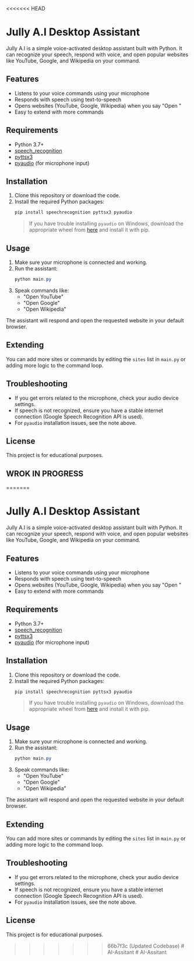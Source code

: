 <<<<<<< HEAD
# Jully A.I Desktop Assistant

Jully A.I is a simple voice-activated desktop assistant built with Python. It can recognize your speech, respond with voice, and open popular websites like YouTube, Google, and Wikipedia on your command.

## Features
- Listens to your voice commands using your microphone
- Responds with speech using text-to-speech
- Opens websites (YouTube, Google, Wikipedia) when you say "Open <site>"
- Easy to extend with more commands

## Requirements
- Python 3.7+
- [speech_recognition](https://pypi.org/project/SpeechRecognition/)
- [pyttsx3](https://pypi.org/project/pyttsx3/)
- [pyaudio](https://pypi.org/project/PyAudio/) (for microphone input)

## Installation
1. Clone this repository or download the code.
2. Install the required Python packages:
	```powershell
	pip install speechrecognition pyttsx3 pyaudio
	```
	> If you have trouble installing `pyaudio` on Windows, download the appropriate wheel from [here](https://www.lfd.uci.edu/~gohlke/pythonlibs/#pyaudio) and install it with pip.

## Usage
1. Make sure your microphone is connected and working.
2. Run the assistant:
	```powershell
	python main.py
	```
3. Speak commands like:
	- "Open YouTube"
	- "Open Google"
	- "Open Wikipedia"

The assistant will respond and open the requested website in your default browser.

## Extending
You can add more sites or commands by editing the `sites` list in `main.py` or adding more logic to the command loop.

## Troubleshooting
- If you get errors related to the microphone, check your audio device settings.
- If speech is not recognized, ensure you have a stable internet connection (Google Speech Recognition API is used).
- For `pyaudio` installation issues, see the note above.

## License

This project is for educational purposes.


## WROK IN PROGRESS
=======
# Jully A.I Desktop Assistant

Jully A.I is a simple voice-activated desktop assistant built with Python. It can recognize your speech, respond with voice, and open popular websites like YouTube, Google, and Wikipedia on your command.

## Features
- Listens to your voice commands using your microphone
- Responds with speech using text-to-speech
- Opens websites (YouTube, Google, Wikipedia) when you say "Open <site>"
- Easy to extend with more commands

## Requirements
- Python 3.7+
- [speech_recognition](https://pypi.org/project/SpeechRecognition/)
- [pyttsx3](https://pypi.org/project/pyttsx3/)
- [pyaudio](https://pypi.org/project/PyAudio/) (for microphone input)

## Installation
1. Clone this repository or download the code.
2. Install the required Python packages:
	```powershell
	pip install speechrecognition pyttsx3 pyaudio
	```
	> If you have trouble installing `pyaudio` on Windows, download the appropriate wheel from [here](https://www.lfd.uci.edu/~gohlke/pythonlibs/#pyaudio) and install it with pip.

## Usage
1. Make sure your microphone is connected and working.
2. Run the assistant:
	```powershell
	python main.py
	```
3. Speak commands like:
	- "Open YouTube"
	- "Open Google"
	- "Open Wikipedia"

The assistant will respond and open the requested website in your default browser.

## Extending
You can add more sites or commands by editing the `sites` list in `main.py` or adding more logic to the command loop.

## Troubleshooting
- If you get errors related to the microphone, check your audio device settings.
- If speech is not recognized, ensure you have a stable internet connection (Google Speech Recognition API is used).
- For `pyaudio` installation issues, see the note above.

## License
This project is for educational purposes.
>>>>>>> 66b7f3c (Updated Codebase)
#   A I - A s s i t a n t 
 
 #   A I - A s s i t a n t 
 
 